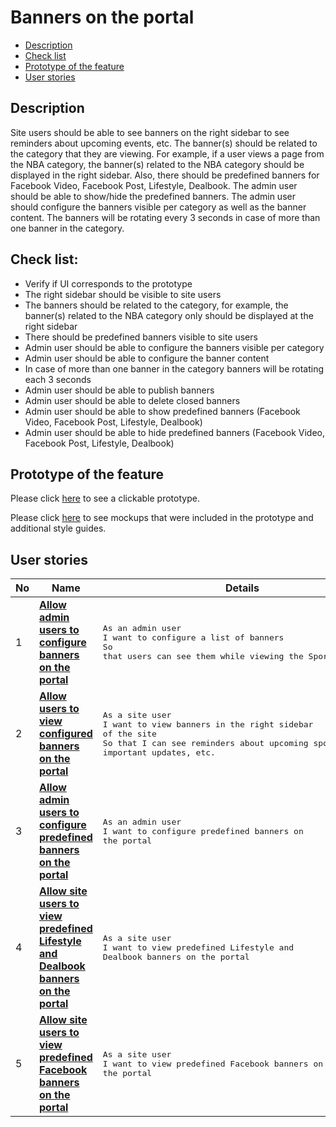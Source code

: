 # Banners on the portal

- [Description](#description)
- [Check list](#check-list)
- [Prototype of the feature](#prototype-of-the-feature)
- [User stories](#user-stories)

## Description

Site users should be able to see banners on the right sidebar to see reminders about upcoming events, etc. The banner(s) should be related to the category that they are viewing. For example, if a user views a page from the NBA category, the banner(s) related to the NBA category should be displayed in the right sidebar. Also, there should be predefined banners for Facebook Video, Facebook Post, Lifestyle, Dealbook. The admin user should be able to show/hide the predefined banners. The admin user should configure the banners visible per category as well as the banner content. The banners will be rotating every 3 seconds in case of more than one banner in the category.

## Check list:

  - Verify if UI corresponds to the prototype
  - The right sidebar should be visible to site users
  - The banners should be related to the category, for example, the banner(s) related to the NBA category only should be displayed at the right sidebar
  - There should be predefined banners visible to site users
  - Admin user should be able to configure the banners visible per category
  - Admin user should be able to configure the banner content
  - In case of more than one banner in the category banners will be rotating each 3 seconds
  - Admin user should be able to publish banners
  - Admin user should be able to delete closed banners
  - Admin user should be able to show predefined banners (Facebook Video, Facebook Post, Lifestyle, Dealbook)
  - Admin user should be able to hide predefined banners (Facebook Video, Facebook Post, Lifestyle, Dealbook)

## Prototype of the feature

Please click [here](https://www.figma.com/proto/RbCgwAjOZqzLJhyEpxG5Ez/Banners?node-id=0%3A2335&viewport=-3340%2C642%2C0.12847007811069489&scaling=min-zoom) to see a clickable prototype.

Please click [here](https://www.figma.com/file/RbCgwAjOZqzLJhyEpxG5Ez/Banners?node-id=0%3A1073) to see mockups that were included in the prototype and additional style guides.

## User stories

No           |      Name     |   Details
------------ | ------------- | -------------
1 |[**Allow admin users to configure banners on the portal**](/products/sport_news_portal/web_application_features/banners/user_stories/configure_banners)|<pre>As an admin user<br>I want to configure a list of banners<br>So that users can see them while viewing the Sports Hub site</pre>
2 |[**Allow users to view configured banners on the portal**](/products/sport_news_portal/web_application_features/banners/user_stories/view_banner)|<pre>As a site user<br>I want to view banners in the right sidebar of the site<br>So that I can see reminders about upcoming sports events, important updates, etc.</pre>
3 |[**Allow admin users to configure predefined banners on the portal**](/products/sport_news_portal/web_application_features/banners/user_stories/configure_predefined_banners)|<pre>As an admin user<br>I want to configure predefined banners on the portal</pre>
4 |[**Allow site users to view predefined Lifestyle and Dealbook banners on the portal**](/products/sport_news_portal/web_application_features/banners/user_stories/view_pedefined_lifestyle_dealbook_banners)|<pre>As a site user<br>I want to view predefined Lifestyle and Dealbook banners on the portal</pre>
5 |[**Allow site users to view predefined Facebook banners on the portal**](/products/sport_news_portal/web_application_features/banners/user_stories/view_pedefined_facebook_banners)|<pre>As a site user<br>I want to view predefined Facebook banners on the portal</pre>
